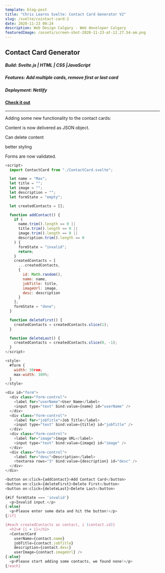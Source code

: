 ```yaml
---
template: blog-post
title: "Chris Learns Svelte: Contact Card Generator V2"
slug: /svelte/cointact-card-2
date: 2020-11-23 00:24
description: Web Design Calgary - Web developer Calgary
featuredImage: /assets/screen-shot-2020-11-23-at-12.27.54-am.png
---
```



## Contact Card Generator

##### Build: Svelte.js | HTML | CSS |JavaScript

##### Features: Add multiple cards, remove first or last card

##### Deployment: Netlify

#### [Check it out](https://contact-card-ccdd-v2.netlify.app)

- - -

Adding some new functionality to the contact cards:



Content is now delivered as JSON object. 

Can delete content

better styling 

Forms are now validated. 

```javascript
<script>
  import ContactCard from "./ContactCard.svelte";

  let name = "Max";
  let title = "";
  let image = "";
  let description = "";
  let formState = "empty";

  let createdContacts = [];

  function addContact() {
    if (
      name.trim().length == 0 ||
      title.trim().length == 0 ||
      image.trim().length == 0 ||
      description.trim().length == 0
    ) {
      formState = "invalid";
      return;
    }
    createdContacts = [
      ...createdContacts,
      {
        id: Math.random(),
        name: name,
        jobTitle: title,
        imageUrl: image,
        desc: description
      }
    ];
    formState = "done";
  }

  function deleteFirst() {
    createdContacts = createdContacts.slice(1);
  }

  function deleteLast() {
    createdContacts = createdContacts.slice(0, -1);
  }
</script>

<style>
  #form {
    width: 30rem;
    max-width: 100%;
  }
</style>

<div id="form">
  <div class="form-control">
    <label for="userName">User Name</label>
    <input type="text" bind:value={name} id="userName" />
  </div>
  <div class="form-control">
    <label for="jobTitle">Job Title</label>
    <input type="text" bind:value={title} id="jobTitle" />
  </div>
  <div class="form-control">
    <label for="image">Image URL</label>
    <input type="text" bind:value={image} id="image" />
  </div>
  <div class="form-control">
    <label for="desc">Description</label>
    <textarea rows="3" bind:value={description} id="desc" />
  </div>
</div>

<button on:click={addContact}>Add Contact Card</button>
<button on:click={deleteFirst}>Delete First</button>
<button on:click={deleteLast}>Delete Last</button>

{#if formState === 'invalid'}
  <p>Invalid input.</p>
{:else}
  <p>Please enter some data and hit the button!</p>
{/if}

{#each createdContacts as contact, i (contact.id)}
  <h2># {i + 1}</h2>
  <ContactCard
    userName={contact.name}
    jobTitle={contact.jobTitle}
    description={contact.desc}
    userImage={contact.imageUrl} />
{:else}
  <p>Please start adding some contacts, we found none!</p>
{/each}
```